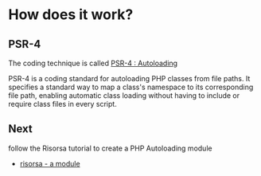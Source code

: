 # How does it work?

## PSR-4

The coding technique is called [PSR-4 : Autoloading](https://www.php-fig.org/psr/psr-4/)

PSR-4 is a coding standard for autoloading PHP classes from file paths. It specifies a standard way to map a class's namespace to its corresponding file path, enabling automatic class loading without having to include or require class files in every script.

## Next

follow the Risorsa tutorial to create a PHP Autoloading module
* [risorsa - a module](/docs/risorsa)
